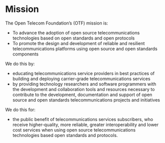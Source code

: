 # Mission

The Open Telecom Foundation’s (OTF) mission is:
* To advance the adoption of open source telecommunications technologies based on open standards and open protocols
* To promote the design and development of reliable and resilient telecommunications platforms using open source and open standards components

We do this by:
* educating telecommunications service providers in best practices of building and deploying carrier-grade telecommunications services
* by providing technology researchers and software programmers with the development and collaboration tools and resources necessary to contribute to the development, documentation and support of open source and open standards telecommunications projects and initiatives

We do this for:
* the public benefit of telecommunications services subscribers, who receive higher-quality, more reliable, greater interoperability and lower cost services when using open source telecommunications technologies based open standards and protocols.
